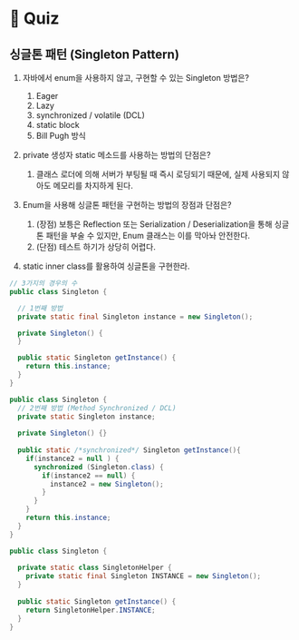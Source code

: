 # 📝 Quiz

## 싱글톤 패턴 (Singleton Pattern)
1. 자바에서 enum을 사용하지 않고, 구현할 수 있는 Singleton 방법은?
   1. Eager
   2. Lazy
   3. synchronized / volatile (DCL)
   4. static block
   5. Bill Pugh 방식


2. private 생성자 static 메소드를 사용하는 방법의 단점은?
    1. 클래스 로더에 의해 서버가 부팅될 때 즉시 로딩되기 때문에, 실제 사용되지 않아도 메모리를 차지하게 된다.


3. Enum을 사용해 싱글톤 패턴을 구현하는 방법의 장점과 단점은?
   1. (장점) 보틍은 Reflection 또는 Serialization / Deserialization을 통해 싱글톤 패턴을 부술 수 있지만, Enum 클래스는 이를 막아놔 안전한다.
   2. (단점) 테스트 하기가 상당히 어렵다.


4. static inner class를 활용하여 싱글톤을 구현한라.
~~~java
// 3가지의 경우의 수
public class Singleton {

  // 1번째 방법
  private static final Singleton instance = new Singleton();

  private Singleton() {
  }

  public static Singleton getInstance() {
    return this.instance;
  }
}

public class Singleton {
  // 2번째 방법 (Method Synchronized / DCL)
  private static Singleton instance;
  
  private Singleton() {}
  
  public static /*synchronized*/ Singleton getInstance(){
    if(instance2 = null ) {
      synchronized (Singleton.class) {
        if(instance2 == null) {
          instance2 = new Singleton();
        }
      }
    }
    return this.instance;
  }
}

public class Singleton {
  
  private static class SingletonHelper {
    private static final Singleton INSTANCE = new Singleton();
  }
  
  public static Singleton getInstance() {
    return SingletonHelper.INSTANCE;
  }
}
~~~

